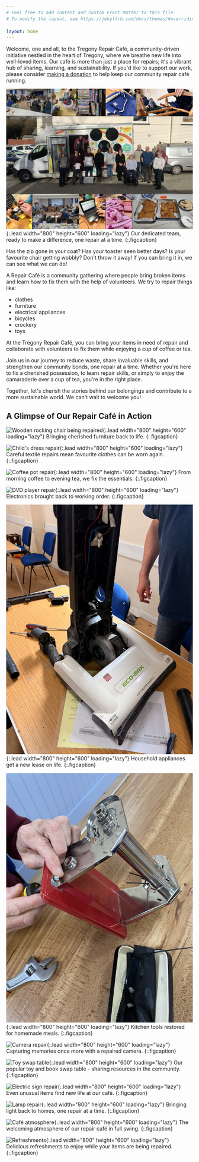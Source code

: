 ```yaml
---
# Feel free to add content and custom Front Matter to this file.
# To modify the layout, see https://jekyllrb.com/docs/themes/#overriding-theme-defaults

layout: home
---
```


Welcome, one and all, to the Tregony Repair Café, a community-driven initiative nestled in the heart of Tregony, where we breathe new life into well-loved items. Our café is more than just a place for repairs; it's a vibrant hub of sharing, learning, and sustainability. If you'd like to support our work, please consider [making a donation](/donate/) to help keep our community repair café running.

![Montage of repair café activities and volunteers](/assets/montage_of_many_photos.jpg){:.lead width="800" height="600" loading="lazy"}
Our dedicated team, ready to make a difference, one repair at a time.
{:.figcaption}

Has the zip gone in your coat? Has your toaster seen better days? Is your favourite chair getting wobbly? Don't throw it away! If you can bring it in, we can see what we can do!

A Repair Café is a community gathering where people bring broken items and learn how to fix them with the help of volunteers. We try to repair things like:

- clothes
- furniture
- electrical appliances
- bicycles
- crockery
- toys

At the Tregony Repair Café, you can bring your items in need of repair and collaborate with volunteers to fix them while enjoying a cup of coffee or tea.

Join us in our journey to reduce waste, share invaluable skills, and strengthen our community bonds, one repair at a time. Whether you're here to fix a cherished possession, to learn repair skills, or simply to enjoy the camaraderie over a cup of tea, you're in the right place.

Together, let's cherish the stories behind our belongings and contribute to a more sustainable world. We can't wait to welcome you!

## A Glimpse of Our Repair Café in Action

![Wooden rocking chair being repaired](/assets/febRepairs/wooden_rocking_chair_repaired.jpeg){:.lead width="800" height="600" loading="lazy"}
Bringing cherished furniture back to life.
{:.figcaption}

![Child's dress repair](/assets/maySurprises/child_dress_repaired.jpeg){:.lead width="800" height="600" loading="lazy"}
Careful textile repairs mean favourite clothes can be worn again.
{:.figcaption}

![Coffee pot repair](/assets/septRepairs2025/coffee_pot_fixed.jpeg){:.lead width="800" height="600" loading="lazy"}
From morning coffee to evening tea, we fix the essentials.
{:.figcaption}

![DVD player repair](/assets/maySurprises/dvd_player_repaired.jpeg){:.lead width="800" height="600" loading="lazy"}
Electronics brought back to working order.
{:.figcaption}

![Vacuum cleaner repair](/assets/aprilAgain/uprightVacuumCleanerRepair.jpeg){:.lead width="800" height="600" loading="lazy"}
Household appliances get a new lease on life.
{:.figcaption}

![Pasta roller repair](/assets/septRepairs2025/pasta_roller_fixed.jpeg){:.lead width="800" height="600" loading="lazy"}
Kitchen tools restored for homemade meals.
{:.figcaption}

![Camera repair](/assets/septRepairs/camera_fixed.jpeg){:.lead width="800" height="600" loading="lazy"}
Capturing memories once more with a repaired camera.
{:.figcaption}

![Toy swap table](/assets/maySurprises/toy_swap_display_toys_books.jpeg){:.lead width="800" height="600" loading="lazy"}
Our popular toy and book swap table - sharing resources in the community.
{:.figcaption}

![Electric sign repair](/assets/febRepairs/custom_electric_sign_fixed.jpeg){:.lead width="800" height="600" loading="lazy"}
Even unusual items find new life at our café.
{:.figcaption}

![Lamp repair](/assets/maySurprises/lamp_repaired.jpeg){:.lead width="800" height="600" loading="lazy"}
Bringing light back to homes, one repair at a time.
{:.figcaption}

![Café atmosphere](/assets/septRepairs/cafe_from_stage.jpeg){:.lead width="800" height="600" loading="lazy"}
The welcoming atmosphere of our repair café in full swing.
{:.figcaption}

![Refreshments](/assets/septRepairs2025/selection_of_biscuits_and_cakes.jpeg){:.lead width="800" height="600" loading="lazy"}
Delicious refreshments to enjoy while your items are being repaired.
{:.figcaption}
